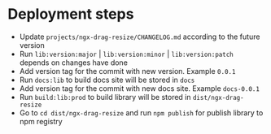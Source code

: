 # Deployment steps

 - Update `projects/ngx-drag-resize/CHANGELOG.md` according to the future version
 - Run `lib:version:major` | `lib:version:minor` | `lib:version:patch` depends on changes have done
 - Add version tag for the commit with new version. Example `0.0.1`
 - Run `docs:lib` to build docs site will be stored in `docs`
 - Add version tag for the commit with new docs site. Example `docs-0.0.1`
 - Run `build:lib:prod` to build library will be stored in `dist/ngx-drag-resize`
 - Go to `cd dist/ngx-drag-resize` and run `npm publish` for publish library to npm registry
